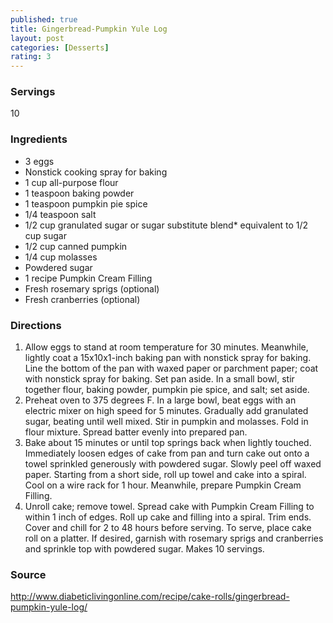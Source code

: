 ```yaml
---
published: true
title: Gingerbread-Pumpkin Yule Log
layout: post
categories: [Desserts]
rating: 3
---
```

### Servings
10

### Ingredients
- 3 eggs
- Nonstick cooking spray for baking
- 1 cup all-purpose flour
- 1 teaspoon baking powder
- 1 teaspoon pumpkin pie spice
- 1/4 teaspoon salt
- 1/2 cup granulated sugar or sugar substitute blend* equivalent to 1/2 cup sugar
- 1/2 cup canned pumpkin
- 1/4 cup molasses
- Powdered sugar
- 1 recipe Pumpkin Cream Filling
- Fresh rosemary sprigs (optional)
- Fresh cranberries (optional)

### Directions
1. Allow eggs to stand at room temperature for 30 minutes. Meanwhile, lightly coat a 15x10x1-inch baking pan with nonstick spray for baking. Line the bottom of the pan with waxed paper or parchment paper; coat with nonstick spray for baking. Set pan aside. In a small bowl, stir together flour, baking powder, pumpkin pie spice, and salt; set aside.
2. Preheat oven to 375 degrees F. In a large bowl, beat eggs with an electric mixer on high speed for 5 minutes. Gradually add granulated sugar, beating until well mixed. Stir in pumpkin and molasses. Fold in flour mixture. Spread batter evenly into prepared pan.
3. Bake about 15 minutes or until top springs back when lightly touched. Immediately loosen edges of cake from pan and turn cake out onto a towel sprinkled generously with powdered sugar. Slowly peel off waxed paper. Starting from a short side, roll up towel and cake into a spiral. Cool on a wire rack for 1 hour. Meanwhile, prepare Pumpkin Cream Filling.
4. Unroll cake; remove towel. Spread cake with Pumpkin Cream Filling to within 1 inch of edges. Roll up cake and filling into a spiral. Trim ends. Cover and chill for 2 to 48 hours before serving. To serve, place cake roll on a platter. If desired, garnish with rosemary sprigs and cranberries and sprinkle top with powdered sugar. Makes 10 servings.

### Source
<a href="http://www.diabeticlivingonline.com/recipe/cake-rolls/gingerbread-pumpkin-yule-log/" target="new">http://www.diabeticlivingonline.com/recipe/cake-rolls/gingerbread-pumpkin-yule-log/</a>
